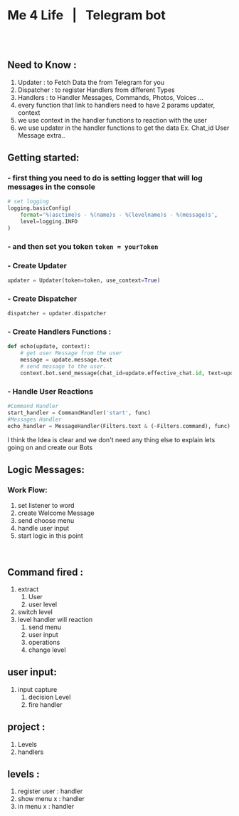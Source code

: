 # Me 4 Life &nbsp;&nbsp;|&nbsp;&nbsp; Telegram bot

<br />
<br />

## Need to Know : 
1. Updater : to Fetch Data the from Telegram for you 
2. Dispatcher : to register Handlers from different Types
3. Handlers : to Handler Messages, Commands, Photos, Voices ... 
4. every function that link to handlers need to have 2 params updater, context 
5. we use context in the handler functions to reaction with the user
6. we use updater in the handler functions to get the data Ex. Chat_id User Message extra..

## Getting started: 
### - first thing you need to do is setting logger that will log messages in the console 
```python
# set logging
logging.basicConfig(
    format='%(asctime)s - %(name)s - %(levelname)s - %(message)s',
    level=logging.INFO
)
```
### - and then set you token `token = yourToken` <br />
### - Create Updater 
```python
updater = Updater(token=token, use_context=True)
```
### - Create Dispatcher  
```python
dispatcher = updater.dispatcher
```
### - Create Handlers Functions : 
```python
def echo(update, context):
    # get user Message from the user
    message = update.message.text
    # send message to the user.
    context.bot.send_message(chat_id=update.effective_chat.id, text=update.message.text)
```
### - Handle User Reactions
```python
#Command Handler
start_handler = CommandHandler('start', func)
#Messages Handler
echo_handler = MessageHandler(Filters.text & (~Filters.command), func)
```
I think the Idea is clear and we don't need any thing else to explain lets going on and create our Bots 


## Logic Messages: 
### Work Flow: 
1. set listener to word 
2. create Welcome Message 
3. send choose menu
4. handle user input 
5. start logic in this point
<br />


## Command fired : 
1. extract
   1. User 
   2. user level
2. switch level
3. level handler will reaction 
   1. send menu
   2. user input
   3. operations 
   4. change level  
   

## user input: 
1. input capture 
   1. decision Level 
   2. fire handler 

## project : 
1. Levels 
2. handlers 



## levels : 
1. register user : handler 
2. show menu x : handler
3. in menu x : handler 
   

